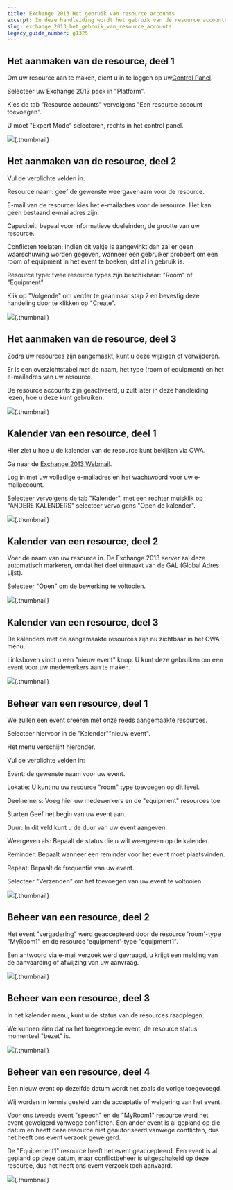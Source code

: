 ```yaml
---
title: Exchange 2013 Het gebruik van resource accounts
excerpt: In deze handleiding wordt het gebruik van de resource accounts van uw Exchange 2013 beschreven.
slug: exchange_2013_het_gebruik_van_resource_accounts
legacy_guide_number: g1325
---
```



## Het aanmaken van de resource, deel 1
Om uw resource aan te maken, dient u in te loggen op uw[Control Panel](https://www.ovh.com/manager/web/login.html).

Selecteer uw Exchange 2013 pack in "Platform".

Kies de tab "Resource accounts" vervolgens "Een resource account toevoegen".

U moet "Expert Mode" selecteren, rechts in het control panel.

![](images/img_1346.jpg){.thumbnail}


## Het aanmaken van de resource, deel 2
Vul de verplichte velden in: 

Resource naam: geef de gewenste weergavenaam voor de resource.

E-mail van de resource: kies het e-mailadres voor de resource. Het kan geen bestaand e-mailadres zijn.

Capaciteit:  bepaal voor informatieve doeleinden, de grootte van uw resource.

Conflicten toelaten: indien dit vakje is aangevinkt dan zal er geen waarschuwing worden gegeven, wanneer een gebruiker probeert om een ​​room of equipment in het event te boeken, dat al in gebruik is. 

Resource type:  twee resource types zijn beschikbaar: "Room" of "Equipment".

Klik op "Volgende" om verder te gaan naar stap 2 en bevestig deze handeling door te klikken op "Create".

![](images/img_1347.jpg){.thumbnail}


## Het aanmaken van de resource, deel 3
Zodra uw resources zijn aangemaakt, kunt u deze wijzigen of verwijderen.

Er is een overzichtstabel met de naam, het type (room of equipment) en het e-mailadres van uw resource.

De resource accounts zijn geactiveerd, u zult later in deze handleiding lezen, hoe u deze kunt gebruiken.

![](images/img_1348.jpg){.thumbnail}


## Kalender van een resource, deel 1
Hier ziet u hoe u de kalender van de resource kunt bekijken via OWA. 

Ga naar de [Exchange 2013 Webmail](https://ex.mail.ovh.net/owa/).

Log in met uw volledige e-mailadres en het wachtwoord voor uw e-mailaccount. 

Selecteer vervolgens de tab "Kalender", met een rechter muisklik op "ANDERE KALENDERS" selecteer vervolgens "Open de kalender".

![](images/img_1349.jpg){.thumbnail}


## Kalender van een resource, deel 2
Voer de naam van uw resource in. De Exchange 2013 server zal deze automatisch markeren, omdat het deel uitmaakt van de GAL (Global Adres Lijst).

Selecteer "Open" om de bewerking te voltooien.

![](images/img_1350.jpg){.thumbnail}


## Kalender van een resource, deel 3
De kalenders met de aangemaakte resources zijn nu zichtbaar in het OWA-menu.

Linksboven vindt u een "nieuw event" knop. U kunt deze gebruiken om een event voor uw medewerkers aan te maken.

![](images/img_1351.jpg){.thumbnail}


## Beheer van een resource, deel 1
We zullen een event creëren met onze reeds aangemaakte resources.

Selecteer hiervoor in de "Kalender""nieuw event".

Het menu verschijnt hieronder.

Vul de verplichte velden in:

Event: de gewenste naam voor uw event.

Lokatie: U kunt nu uw resource "room" type toevoegen op dit level.

Deelnemers: Voeg hier uw medewerkers en de "equipment" resources toe.

Starten Geef het begin van uw event aan.

Duur: In dit veld kunt u de duur van uw event aangeven.

Weergeven als: Bepaalt de status die u wilt weergeven op de kalender.

Reminder: Bepaalt wanneer een reminder voor het event moet plaatsvinden.

Repeat: Bepaalt de frequentie van uw event.

Selecteer "Verzenden" om het toevoegen van uw event te voltooien.

![](images/img_1352.jpg){.thumbnail}


## Beheer van een resource, deel 2
Het event "vergadering" werd geaccepteerd door de resource 'room'-type "MyRoom1" en de resource 'equipment'-type "equipment1".

Een antwoord via e-mail verzoek werd gevraagd, u krijgt een melding van de aanvaarding of afwijzing van uw aanvraag.

![](images/img_1356.jpg){.thumbnail}


## Beheer van een resource, deel 3
In het kalender menu, kunt u de status van de resources raadplegen.

We kunnen zien dat na het toegevoegde event, de resource status momenteel "bezet" is.

![](images/img_1357.jpg){.thumbnail}


## Beheer van een resource, deel 4
Een nieuw event op dezelfde datum wordt net zoals de vorige toegevoegd.

Wij worden in kennis gesteld van de acceptatie of weigering van het event.

Voor ons tweede event "speech" en de "MyRoom1" resource werd het event geweigerd vanwege conflicten.
Een ander event is al gepland op die datum en heeft deze resource niet geautoriseerd vanwege conflicten, dus het heeft ons event verzoek geweigerd.

De "Equipement1" resource heeft het event geaccepteerd.
Een event is al gepland op deze datum, maar conflictbeheer is uitgeschakeld op deze resource, dus het heeft ons event verzoek toch aanvaard.

![](images/img_1358.jpg){.thumbnail}

